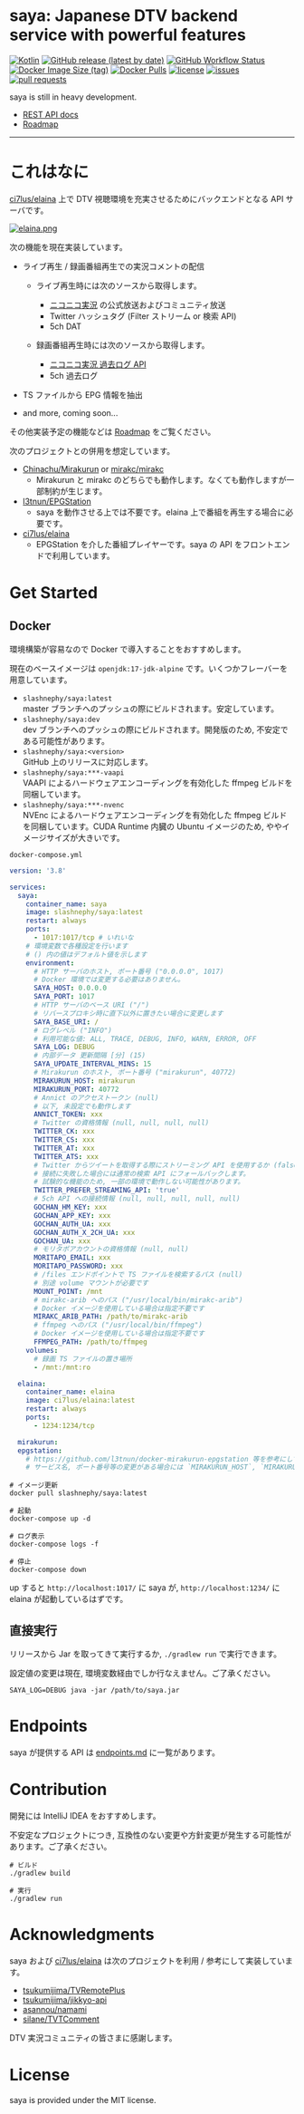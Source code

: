 # saya: Japanese DTV backend service with powerful features

[![Kotlin](https://img.shields.io/badge/Kotlin-1.4.30-blue)](https://kotlinlang.org)
[![GitHub release (latest by date)](https://img.shields.io/github/v/release/SlashNephy/saya)](https://github.com/SlashNephy/saya/releases)
[![GitHub Workflow Status](https://img.shields.io/github/workflow/status/SlashNephy/saya/Docker)](https://hub.docker.com/r/slashnephy/saya)
[![Docker Image Size (tag)](https://img.shields.io/docker/image-size/slashnephy/saya/latest)](https://hub.docker.com/r/slashnephy/saya)
[![Docker Pulls](https://img.shields.io/docker/pulls/slashnephy/saya)](https://hub.docker.com/r/slashnephy/saya)
[![license](https://img.shields.io/github/license/SlashNephy/saya)](https://github.com/SlashNephy/saya/blob/master/LICENSE)
[![issues](https://img.shields.io/github/issues/SlashNephy/saya)](https://github.com/SlashNephy/saya/issues)
[![pull requests](https://img.shields.io/github/issues-pr/SlashNephy/saya)](https://github.com/SlashNephy/saya/pulls)

saya is still in heavy development.  

- [REST API docs](https://slashnephy.github.io/saya)
- [Roadmap](https://github.com/SlashNephy/saya/projects/1)

---

# これはなに

[ci7lus/elaina](https://github.com/ci7lus/elaina) 上で DTV 視聴環境を充実させるためにバックエンドとなる API サーバです。


[![elaina.png](https://raw.githubusercontent.com/SlashNephy/saya/master/docs/elaina.png)](https://github.com/ci7lus/elaina)


次の機能を現在実装しています。

- ライブ再生 / 録画番組再生での実況コメントの配信
  - ライブ再生時には次のソースから取得します。
    + [ニコニコ実況](https://jk.nicovideo.jp/) の公式放送およびコミュニティ放送
    + Twitter ハッシュタグ (Filter ストリーム or 検索 API)
    + 5ch DAT
    
  - 録画番組再生時には次のソースから取得します。
    + [ニコニコ実況 過去ログ API](https://jikkyo.tsukumijima.net/)
    + 5ch 過去ログ
  
- TS ファイルから EPG 情報を抽出
- and more, coming soon...

その他実装予定の機能などは [Roadmap](https://github.com/SlashNephy/saya/projects/1) をご覧ください。

次のプロジェクトとの併用を想定しています。

- [Chinachu/Mirakurun](https://github.com/Chinachu/Mirakurun) or [mirakc/mirakc](https://github.com/mirakc/mirakc)
  - Mirakurun と mirakc のどちらでも動作します。なくても動作しますが一部制約が生じます。
- [l3tnun/EPGStation](https://github.com/l3tnun/EPGStation)
  - saya を動作させる上では不要です。elaina 上で番組を再生する場合に必要です。
- [ci7lus/elaina](https://github.com/ci7lus/elaina)
  - EPGStation を介した番組プレイヤーです。saya の API をフロントエンドで利用しています。

# Get Started

## Docker

環境構築が容易なので Docker で導入することをおすすめします。

現在のベースイメージは `openjdk:17-jdk-alpine` です。いくつかフレーバーを用意しています。

- `slashnephy/saya:latest`  
  master ブランチへのプッシュの際にビルドされます。安定しています。
- `slashnephy/saya:dev`  
  dev ブランチへのプッシュの際にビルドされます。開発版のため, 不安定である可能性があります。
- `slashnephy/saya:<version>`  
  GitHub 上のリリースに対応します。
- `slashnephy/saya:***-vaapi`  
  VAAPI によるハードウェアエンコーディングを有効化した ffmpeg ビルドを同梱しています。
- `slashnephy/saya:***-nvenc`  
  NVEnc によるハードウェアエンコーディングを有効化した ffmpeg ビルドを同梱しています。CUDA Runtime 内臓の Ubuntu イメージのため, ややイメージサイズが大きいです。

`docker-compose.yml`

```yaml
version: '3.8'

services:
  saya:
    container_name: saya
    image: slashnephy/saya:latest
    restart: always
    ports:
      - 1017:1017/tcp # いれいな
    # 環境変数で各種設定を行います
    # () 内の値はデフォルト値を示します
    environment:
      # HTTP サーバのホスト, ポート番号 ("0.0.0.0", 1017)
      # Docker 環境では変更する必要はありません。
      SAYA_HOST: 0.0.0.0
      SAYA_PORT: 1017
      # HTTP サーバのベース URI ("/")
      # リバースプロキシ時に直下以外に置きたい場合に変更します
      SAYA_BASE_URI: /
      # ログレベル ("INFO")
      # 利用可能な値: ALL, TRACE, DEBUG, INFO, WARN, ERROR, OFF
      SAYA_LOG: DEBUG
      # 内部データ 更新間隔 [分] (15)
      SAYA_UPDATE_INTERVAL_MINS: 15
      # Mirakurun のホスト, ポート番号 ("mirakurun", 40772)
      MIRAKURUN_HOST: mirakurun
      MIRAKURUN_PORT: 40772
      # Annict のアクセストークン (null)
      # 以下, 未設定でも動作します
      ANNICT_TOKEN: xxx
      # Twitter の資格情報 (null, null, null, null)
      TWITTER_CK: xxx
      TWITTER_CS: xxx
      TWITTER_AT: xxx
      TWITTER_ATS: xxx
      # Twitter からツイートを取得する際にストリーミング API を使用するか (false)
      # 接続に失敗した場合には通常の検索 API にフォールバックします。
      # 試験的な機能のため, 一部の環境で動作しない可能性があります。
      TWITTER_PREFER_STREAMING_API: 'true'
      # 5ch API への接続情報 (null, null, null, null, null)
      GOCHAN_HM_KEY: xxx
      GOCHAN_APP_KEY: xxx
      GOCHAN_AUTH_UA: xxx
      GOCHAN_AUTH_X_2CH_UA: xxx
      GOCHAN_UA: xxx
      # モリタポアカウントの資格情報 (null, null)
      MORITAPO_EMAIL: xxx
      MORITAPO_PASSWORD: xxx
      # /files エンドポイントで TS ファイルを検索するパス (null)
      # 別途 volume マウントが必要です
      MOUNT_POINT: /mnt
      # mirakc-arib へのパス ("/usr/local/bin/mirakc-arib")
      # Docker イメージを使用している場合は指定不要です
      MIRAKC_ARIB_PATH: /path/to/mirakc-arib
      # ffmpeg へのパス ("/usr/local/bin/ffmpeg")
      # Docker イメージを使用している場合は指定不要です
      FFMPEG_PATH: /path/to/ffmpeg
    volumes:
      # 録画 TS ファイルの置き場所
      - /mnt:/mnt:ro

  elaina:
    container_name: elaina
    image: ci7lus/elaina:latest
    restart: always
    ports:
      - 1234:1234/tcp

  mirakurun:
  epgstation:
    # https://github.com/l3tnun/docker-mirakurun-epgstation 等を参考にしてください。
    # サービス名, ポート番号等の変更がある場合には `MIRAKURUN_HOST`, `MIRAKURUN_PORT` の修正が必要になります。
```

```console
# イメージ更新
docker pull slashnephy/saya:latest

# 起動
docker-compose up -d

# ログ表示
docker-compose logs -f

# 停止
docker-compose down
```

up すると `http://localhost:1017/` に saya が, `http://localhost:1234/` に elaina が起動しているはずです。

## 直接実行

リリースから Jar を取ってきて実行するか, `./gradlew run` で実行できます。

設定値の変更は現在, 環境変数経由でしか行なえません。ご了承ください。

```console
SAYA_LOG=DEBUG java -jar /path/to/saya.jar
```

# Endpoints

saya が提供する API は [endpoints.md](https://github.com/SlashNephy/saya/blob/master/docs/endpoints.md) に一覧があります。

# Contribution

開発には IntelliJ IDEA をおすすめします。

不安定なプロジェクトにつき, 互換性のない変更や方針変更が発生する可能性があります。ご了承ください。

```console
# ビルド
./gradlew build

# 実行
./gradlew run
```

# Acknowledgments

saya および [ci7lus/elaina](https://github.com/ci7lus/elaina) は次のプロジェクトを利用 / 参考にして実装しています。

- [tsukumijima/TVRemotePlus](https://github.com/tsukumijima/TVRemotePlus)
- [tsukumijima/jikkyo-api](https://github.com/tsukumijima/jikkyo-api)
- [asannou/namami](https://github.com/asannou/namami)
- [silane/TVTComment](https://github.com/silane/TVTComment)

DTV 実況コミュニティの皆さまに感謝します。

# License

saya is provided under the MIT license.
